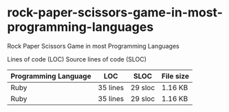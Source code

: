 # rock-paper-scissors-game-in-most-programming-languages
Rock Paper Scissors Game in most Programming Languages

Lines of code (LOC) 
Source lines of code (SLOC)


| Programming Language | LOC | SLOC | File size |
| --- | --- | --- | --- |
| Ruby | 35 lines | 29 sloc | 1.16 KB |
| Ruby | 35 lines | 29 sloc | 1.16 KB |



